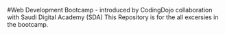 #Web Development Bootcamp - introduced by CodingDojo collaboration with Saudi Digital Academy (SDA)
This Repository is for the all excersies in the bootcamp.